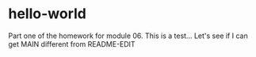 # hello-world
Part one of the homework for module 06.
This is a test... Let's see if I can get MAIN different from README-EDIT
